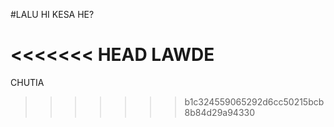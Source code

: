 #LALU HI KESA HE?

<<<<<<< HEAD
LAWDE
=======

CHUTIA
>>>>>>> b1c324559065292d6cc50215bcb8b84d29a94330
